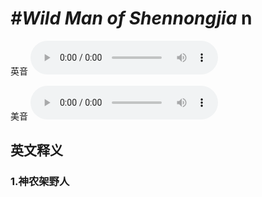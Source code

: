 # ***\#Wild Man of Shennongjia*** n
英音
<audio src="./media/Wild Man of Shennongjia1_AAC.aac" controls="controls"></audio>

美音
<audio src="./media/Wild Man of Shennongjia2.aac" controls="controls"></audio>



  

英文释义
---
### 1.**神农架野人**  


